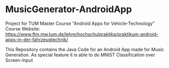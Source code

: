 # MusicGenerator-AndroidApp
Project for TUM Master Course "Android Apps for Vehicle-Technology"
Course Website: https://www.ftm.mw.tum.de/lehre/hochschulpraktika/praktikum-android-apps-in-der-fahrzeugtechnik/

This Repository contains the Java Code for an Android App made for Music Generation.
As special feature it is able to do MNIST Classification over Screen-Input